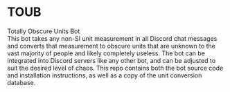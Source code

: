 # TOUB
Totally Obscure Units Bot<br>
This bot takes any non-SI unit measurement in all Discord chat messages and converts that measurement to obscure units that are unknown to the vast majority of people and likely completely useless. The bot can be integrated into Discord servers like any other bot, and can be adjusted to suit the desired level of chaos.
This repo contains both the bot source code and installation instructions, as well as a copy of the unit conversion database.
